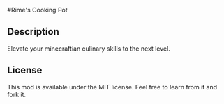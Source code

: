 #Rime's Cooking Pot

## Description

Elevate your minecraftian culinary skills to the next level.

## License

This mod is available under the MIT license. Feel free to learn from it and fork it.